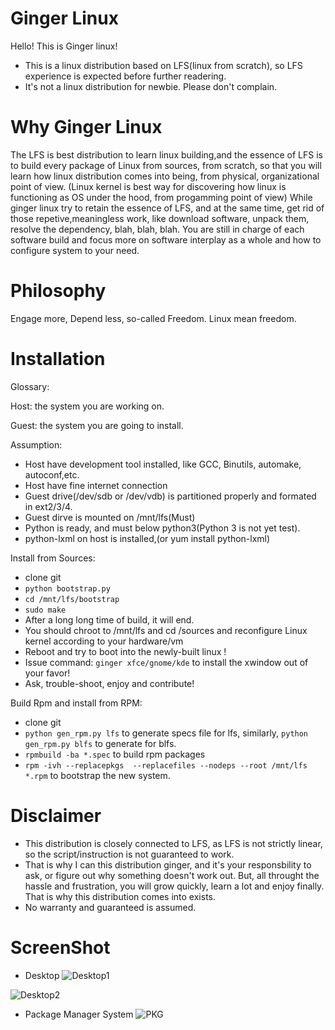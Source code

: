 Ginger Linux
=======

Hello!
This is Ginger linux!

- This is a linux distribution based on LFS(linux from scratch), so LFS experience is expected before further readering.
- It's not a linux distribution for newbie. Please don't complain.

Why Ginger Linux
=======
The LFS is best distribution to learn linux building,and the essence of LFS is to build every package of Linux from sources, from scratch,
so that you will learn how linux distribution comes into being, from physical, organizational point of view.
(Linux kernel is best way for discovering how linux is functioning as OS under the hood, from progamming point of view)
While ginger linux try to retain the essence of LFS, and at the same time, get rid of those repetive,meaningless work, like download software, unpack them, resolve the dependency, blah, blah, blah.
You are still in charge of each software build and focus more on software interplay as a whole and how to configure system to your need.

Philosophy
=======
Engage more, Depend less, so-called Freedom.
Linux mean freedom.

Installation
=======
Glossary:

Host: the system you are working on.

Guest: the system you are going to install.

Assumption:
- Host have development tool installed, like GCC, Binutils, automake, autoconf,etc.
- Host have fine internet connection
- Guest drive(/dev/sdb or /dev/vdb) is partitioned properly and formated in ext2/3/4.
- Guest dirve is mounted on /mnt/lfs(Must)
- Python is ready, and must below python3(Python 3 is not yet test).
- python-lxml on host is installed,(or yum install python-lxml)

Install from Sources:
- clone git
- `python bootstrap.py`
- `cd /mnt/lfs/bootstrap`
- `sudo make`
- After a long long time of build, it will end.
- You should chroot to /mnt/lfs and cd /sources and reconfigure Linux kernel according to your hardware/vm
- Reboot and try to boot into the newly-built linux !
- Issue command: `ginger xfce/gnome/kde` to install the xwindow out of your favor!
- Ask, trouble-shoot, enjoy and contribute!

Build Rpm and install from RPM:
- clone git
- `python gen_rpm.py lfs` to generate specs file for lfs, similarly, `python gen_rpm.py blfs` to generate for blfs.
- `rpmbuild -ba *.spec` to build rpm packages
- `rpm -ivh --replacepkgs  --replacefiles --nodeps --root /mnt/lfs *.rpm` to bootstrap the new system.


 
Disclaimer
=======
- This distribution is closely connected to LFS, as LFS is not strictly linear, so the script/instruction is not guaranteed to work.
- That is why I can this distribution ginger, and it's your responsbility to ask, or figure out why something doesn't work out. But, all throught the hassle and frustration, you will grow quickly, learn a lot and enjoy finally. That is why this distribution comes into exists.
- No warranty and guaranteed is assumed.

ScreenShot
=======
- Desktop
![Desktop1](https://raw.githubusercontent.com/xiviwo/ginger/lxml/DeskTop1.png)

![Desktop2](https://raw.githubusercontent.com/xiviwo/ginger/lxml/DeskTop2.png)
- Package Manager System
![PKG](https://raw.githubusercontent.com/xiviwo/ginger/lxml/PackageManager.png)
